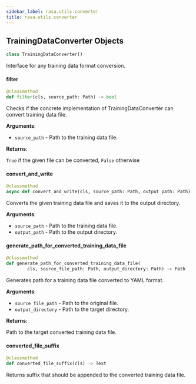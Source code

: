 ```yaml
---
sidebar_label: rasa.utils.converter
title: rasa.utils.converter
---
```

## TrainingDataConverter Objects

```python
class TrainingDataConverter()
```

Interface for any training data format conversion.

#### filter

```python
@classmethod
def filter(cls, source_path: Path) -> bool
```

Checks if the concrete implementation of TrainingDataConverter can convert
training data file.

**Arguments**:

- `source_path` - Path to the training data file.
  

**Returns**:

  `True` if the given file can be converted, `False` otherwise

#### convert\_and\_write

```python
@classmethod
async def convert_and_write(cls, source_path: Path, output_path: Path) -> None
```

Converts the given training data file and saves it to the output directory.

**Arguments**:

- `source_path` - Path to the training data file.
- `output_path` - Path to the output directory.

#### generate\_path\_for\_converted\_training\_data\_file

```python
@classmethod
def generate_path_for_converted_training_data_file(
        cls, source_file_path: Path, output_directory: Path) -> Path
```

Generates path for a training data file converted to YAML format.

**Arguments**:

- `source_file_path` - Path to the original file.
- `output_directory` - Path to the target directory.
  

**Returns**:

  Path to the target converted training data file.

#### converted\_file\_suffix

```python
@classmethod
def converted_file_suffix(cls) -> Text
```

Returns suffix that should be appended to the converted
training data file.

